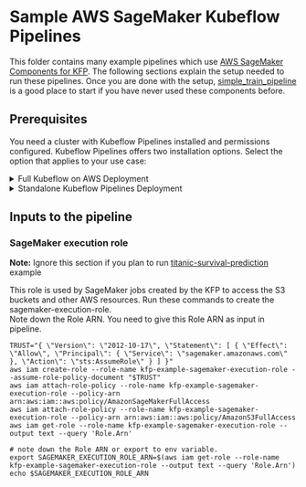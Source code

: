 # Sample AWS SageMaker Kubeflow Pipelines 

This folder contains many example pipelines which use [AWS SageMaker Components for KFP](https://github.com/kubeflow/pipelines/tree/master/components/aws/sagemaker). The following sections explain the setup needed to run these pipelines. Once you are done with the setup, [simple_train_pipeline](https://github.com/kubeflow/pipelines/tree/master/samples/contrib/aws-samples/simple_train_pipeline) is a good place to start if you have never used these components before.



## Prerequisites 

 You need a cluster with Kubeflow Pipelines installed and permissions configured. Kubeflow Pipelines offers two installation options. Select the option that applies to your use case:

<details><summary>Full Kubeflow on AWS Deployment</summary>
<p>

1. To use other Kubeflow components in addition to Kubeflow Pipelines, install the [AWS Distribution of Kubeflow.](https://awslabs.github.io/kubeflow-manifests/docs/deployment/).

2. Configure permissions to access SageMaker services by following the guide on [Kubeflow on AWS documentation](https://awslabs.github.io/kubeflow-manifests/docs/amazon-sagemaker-integration/sagemaker-components-for-kubeflow-pipelines/)
</p>
</details>

<details><summary>Standalone Kubeflow Pipelines Deployment</summary>
<p>

1. Install Kubeflow Pipelines standalone by following the documentation on [SageMaker developer guide](https://docs.aws.amazon.com/sagemaker/latest/dg/setup.html#kubeflow-pipelines-standalone). 

2. Configure permissions to access SageMaker services by following the guide on [SageMaker developer guide](https://docs.aws.amazon.com/sagemaker/latest/dg/setup.html#configure-permissions-for-pipeline)
</p>
</details>


## Inputs to the pipeline

### SageMaker execution role
**Note:** Ignore this section if you plan to run [titanic-survival-prediction](https://github.com/kubeflow/pipelines/tree/master/samples/contrib/aws-samples/titanic-survival-prediction) example

This role is used by SageMaker jobs created by the KFP to access the S3 buckets and other AWS resources.
Run these commands to create the sagemaker-execution-role.   
Note down the Role ARN. You need to give this Role ARN as input in pipeline.

```
TRUST="{ \"Version\": \"2012-10-17\", \"Statement\": [ { \"Effect\": \"Allow\", \"Principal\": { \"Service\": \"sagemaker.amazonaws.com\" }, \"Action\": \"sts:AssumeRole\" } ] }"
aws iam create-role --role-name kfp-example-sagemaker-execution-role --assume-role-policy-document "$TRUST"
aws iam attach-role-policy --role-name kfp-example-sagemaker-execution-role --policy-arn arn:aws:iam::aws:policy/AmazonSageMakerFullAccess
aws iam attach-role-policy --role-name kfp-example-sagemaker-execution-role --policy-arn arn:aws:iam::aws:policy/AmazonS3FullAccess
aws iam get-role --role-name kfp-example-sagemaker-execution-role --output text --query 'Role.Arn'

# note down the Role ARN or export to env variable.
export SAGEMAKER_EXECUTION_ROLE_ARN=$(aws iam get-role --role-name kfp-example-sagemaker-execution-role --output text --query 'Role.Arn')
echo $SAGEMAKER_EXECUTION_ROLE_ARN
```